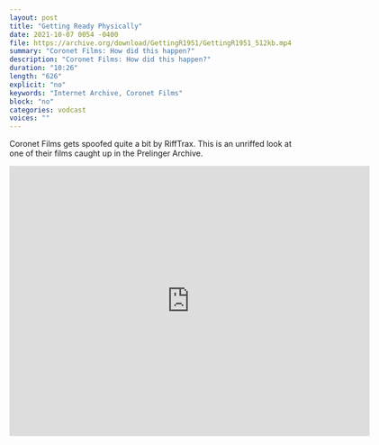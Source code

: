 ```yaml
---
layout: post
title: "Getting Ready Physically"
date: 2021-10-07 0054 -0400
file: https://archive.org/download/GettingR1951/GettingR1951_512kb.mp4
summary: "Coronet Films: How did this happen?"
description: "Coronet Films: How did this happen?"
duration: "10:26"
length: "626"
explicit: "no" 
keywords: "Internet Archive, Coronet Films"
block: "no" 
categories: vodcast
voices: ""
---
```


Coronet Films gets spoofed quite a bit by RiffTrax.  This is an unriffed look at one of their films caught up in the Prelinger Archive.

<iframe src="https://archive.org/embed/GettingR1951" width="640" height="480" frameborder="0" webkitallowfullscreen="true" mozallowfullscreen="true" allowfullscreen></iframe>

















